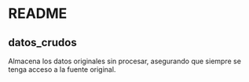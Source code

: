 # README
## datos_crudos
Almacena los datos originales sin procesar, asegurando que siempre se tenga acceso a la fuente original.
